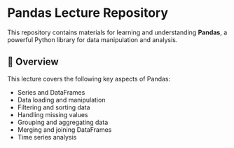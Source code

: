 # Pandas Lecture Repository

This repository contains materials for learning and understanding **Pandas**, a powerful Python library for data manipulation and analysis.

## 📑 Overview

This lecture covers the following key aspects of Pandas:
- Series and DataFrames
- Data loading and manipulation
- Filtering and sorting data
- Handling missing values
- Grouping and aggregating data
- Merging and joining DataFrames
- Time series analysis
